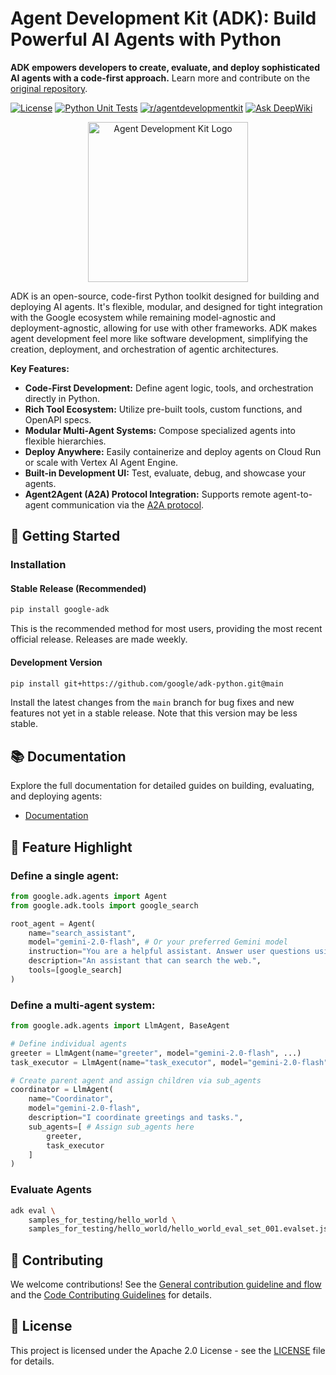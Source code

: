 # Agent Development Kit (ADK): Build Powerful AI Agents with Python

**ADK empowers developers to create, evaluate, and deploy sophisticated AI agents with a code-first approach.**  Learn more and contribute on the [original repository](https://github.com/google/adk-python).

[![License](https://img.shields.io/badge/License-Apache_2.0-blue.svg)](LICENSE)
[![Python Unit Tests](https://github.com/google/adk-python/actions/workflows/python-unit-tests.yml/badge.svg)](https://github.com/google/adk-python/actions/workflows/python-unit-tests.yml)
[![r/agentdevelopmentkit](https://img.shields.io/badge/Reddit-r%2Fagentdevelopmentkit-FF4500?style=flat&logo=reddit&logoColor=white)](https://www.reddit.com/r/agentdevelopmentkit/)
[![Ask DeepWiki](https://deepwiki.com/badge.svg)](https://deepwiki.com/google/adk-python)

<div align="center">
  <img src="https://raw.githubusercontent.com/google/adk-python/main/assets/agent-development-kit.png" width="256" alt="Agent Development Kit Logo">
</div>

ADK is an open-source, code-first Python toolkit designed for building and deploying AI agents.  It's flexible, modular, and designed for tight integration with the Google ecosystem while remaining model-agnostic and deployment-agnostic, allowing for use with other frameworks. ADK makes agent development feel more like software development, simplifying the creation, deployment, and orchestration of agentic architectures.

**Key Features:**

*   **Code-First Development:** Define agent logic, tools, and orchestration directly in Python.
*   **Rich Tool Ecosystem:** Utilize pre-built tools, custom functions, and OpenAPI specs.
*   **Modular Multi-Agent Systems:** Compose specialized agents into flexible hierarchies.
*   **Deploy Anywhere:** Easily containerize and deploy agents on Cloud Run or scale with Vertex AI Agent Engine.
*   **Built-in Development UI:** Test, evaluate, debug, and showcase your agents.
*   **Agent2Agent (A2A) Protocol Integration:** Supports remote agent-to-agent communication via the [A2A protocol](https://github.com/google-a2a/A2A/).

## 🚀 Getting Started

### Installation

#### Stable Release (Recommended)

```bash
pip install google-adk
```

This is the recommended method for most users, providing the most recent official release. Releases are made weekly.

#### Development Version

```bash
pip install git+https://github.com/google/adk-python.git@main
```

Install the latest changes from the `main` branch for bug fixes and new features not yet in a stable release.  Note that this version may be less stable.

## 📚 Documentation

Explore the full documentation for detailed guides on building, evaluating, and deploying agents:

*   [Documentation](https://google.github.io/adk-docs)

## 🏁 Feature Highlight

### Define a single agent:

```python
from google.adk.agents import Agent
from google.adk.tools import google_search

root_agent = Agent(
    name="search_assistant",
    model="gemini-2.0-flash", # Or your preferred Gemini model
    instruction="You are a helpful assistant. Answer user questions using Google Search when needed.",
    description="An assistant that can search the web.",
    tools=[google_search]
)
```

### Define a multi-agent system:

```python
from google.adk.agents import LlmAgent, BaseAgent

# Define individual agents
greeter = LlmAgent(name="greeter", model="gemini-2.0-flash", ...)
task_executor = LlmAgent(name="task_executor", model="gemini-2.0-flash", ...)

# Create parent agent and assign children via sub_agents
coordinator = LlmAgent(
    name="Coordinator",
    model="gemini-2.0-flash",
    description="I coordinate greetings and tasks.",
    sub_agents=[ # Assign sub_agents here
        greeter,
        task_executor
    ]
)
```

###  Evaluate Agents

```bash
adk eval \
    samples_for_testing/hello_world \
    samples_for_testing/hello_world/hello_world_eval_set_001.evalset.json
```

## 🤝 Contributing

We welcome contributions! See the [General contribution guideline and flow](https://google.github.io/adk-docs/contributing-guide/) and the [Code Contributing Guidelines](./CONTRIBUTING.md) for details.

## 📄 License

This project is licensed under the Apache 2.0 License - see the [LICENSE](LICENSE) file for details.